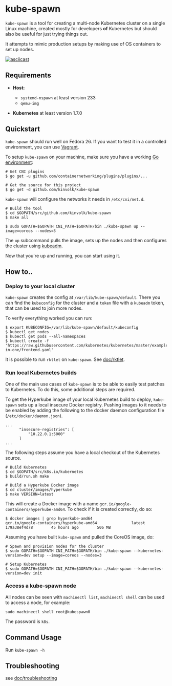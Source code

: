 # kube-spawn

`kube-spawn` is a tool for creating a multi-node Kubernetes cluster on a single Linux machine, created mostly for developers __of__ Kubernetes but should also be useful for just trying things out.

It attempts to mimic production setups by making use of OS containers to set up nodes.

[![asciicast](https://asciinema.org/a/132605.png)](https://asciinema.org/a/132605)

## Requirements

* **Host:**
  - `systemd-nspawn` at least version 233
  - `qemu-img`

* **Kubernetes** at least version 1.7.0

## Quickstart

`kube-spawn` should run well on Fedora 26. If you want to test it in a
controlled environment, you can use [Vagrant](doc/vagrant.md).

To setup `kube-spawn` on your machine, make sure you have a working [Go environment](https://golang.org/doc/install):

```
# Get CNI plugins
$ go get -u github.com/containernetworking/plugins/plugins/...

# Get the source for this project
$ go get -d github.com/kinvolk/kube-spawn
```

`kube-spawn` will configure the networks it needs in `/etc/cni/net.d`.

```
# Build the tool
$ cd $GOPATH/src/github.com/kinvolk/kube-spawn
$ make all

$ sudo GOPATH=$GOPATH CNI_PATH=$GOPATH/bin ./kube-spawn up --image=coreos --nodes=3
```

The `up` subcommand pulls the image, sets up the nodes and then configures the cluster using [kubeadm](https://github.com/kubernetes/kubeadm).

Now that you're up and running, you can start using it.

## How to..

### Deploy to your local cluster

`kube-spawn` creates the config at `/var/lib/kube-spawn/default`. There you can find the `kubeconfig` for the cluster and a `token` file with a `kubeadm` token, that can be used to join more nodes.

To verify everything worked you can run:
```
$ export KUBECONFIG=/var/lib/kube-spawn/default/kubeconfig
$ kubectl get nodes
$ kubectl get pods --all-namespaces
$ kubectl create -f 'https://raw.githubusercontent.com/kubernetes/kubernetes/master/examples/guestbook/all-in-one/frontend.yaml'
```

It is possible to run `rktlet` on `kube-spawn`. See [doc/rktlet](doc/rktlet.md).

### Run local Kubernetes builds

One of the main use cases of `kube-spawn` is to be able to easily test patches to
Kubernetes. To do this, some additional steps are required.

To get the Hyperkube image of your local Kubernetes build to deploy, `kube-spawn` sets up
a local insecure Docker registry. Pushing images to it needs to be enabled by adding
the following to the docker daemon configuration file (`/etc/docker/daemon.json`).

```
...
      "insecure-registries": [
          "10.22.0.1:5000"
      ]
...
```

The following steps assume you have a local checkout of the Kubernetes source.

```
# Build Kubernetes
$ cd $GOPATH/src/k8s.io/kubernetes
$ build/run.sh make

# Build a Hyperkube Docker image
$ cd cluster/images/hyperkube
$ make VERSION=latest
```

This will create a Docker image with a name `gcr.io/google-containers/hyperkube-amd64`.
To check if it is created correctly, do so:

```
$ docker images | grep hyperkube-amd64
gcr.io/google-containers/hyperkube-amd64               latest                        179a38ef4d78        45 hours ago        506 MB
```

Assuming you have built `kube-spawn` and pulled the CoreOS image, do:

```
# Spawn and provision nodes for the cluster
$ sudo GOPATH=$GOPATH CNI_PATH=$GOPATH/bin ./kube-spawn --kubernetes-version=dev setup --image=coreos --nodes=3

# Setup Kubernetes
$ sudo GOPATH=$GOPATH CNI_PATH=$GOPATH/bin ./kube-spawn --kubernetes-version=dev init
```

### Access a kube-spawn node

All nodes can be seen with `machinectl list`, `machinectl shell` can be used to access a node, for example:

```
sudo machinectl shell root@kubespawn0
```

The password is `k8s`.


## Command Usage

Run `kube-spawn -h`

## Troubleshooting

see [doc/troubleshooting](doc/troubleshooting.md)
